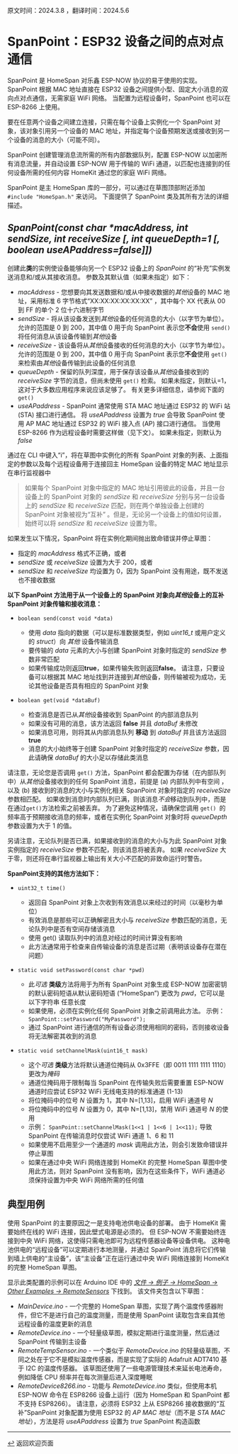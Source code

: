 原文时间：2024.3.8 ，翻译时间：2024.5.6

# SpanPoint：ESP32 设备之间的点对点通信

SpanPoint 是 HomeSpan 对乐鑫 ESP-NOW 协议的易于使用的实现。 SpanPoint 根据 MAC 地址直接在 ESP32 设备之间提供小型、固定大小消息的双向点对点通信，无需家庭 WiFi 网络。 当配置为远程设备时，SpanPoint 也可以在 ESP-8266 上使用。

要在任意两个设备之间建立连接，只需在每个设备上实例化一个 SpanPoint 对象，该对象引用另一个设备的 MAC 地址，并指定每个设备预期发送或接收到另一个设备的消息的大小（可能不同）。

SpanPoint 创建管理消息流所需的所有内部数据队列，配置 ESP-NOW 以加密所有消息流量，并自动设置 ESP-NOW 用于传输的 WiFi 通道，以匹配也连接到的任何设备所需的任何内容 HomeKit 通过您的家庭 WiFi 网络。

SpanPoint 是主 HomeSpan 库的一部分，可以通过在草图顶部附近添加 `#include "HomeSpan.h"` 来访问。 下面提供了 SpanPoint 类及其所有方法的详细描述。

## *SpanPoint(const char \*macAddress, int sendSize, int receiveSize [, int queueDepth=1 [, boolean useAPaddress=false]])*

创建此**类**的实例使设备能够向另一个 ESP32 设备上的 *SpanPoint* 的“补充”实例发送消息和/或从其接收消息。 参数及其默认值（如果未指定）如下：

   * *macAddress* - 您想要向其发送数据和/或从中接收数据的*其他*设备的 MAC 地址，采用标准 6 字节格式“XX:XX:XX:XX:XX:XX” ，其中每个 XX 代表从 00 到 FF 的单个 2 位十六进制字节
   * *sendSize* - 将从该设备发送到*其他*设备的任何消息的大小（以字节为单位）。 允许的范围是 0 到 200，其中值 0 用于向 SpanPoint 表示您**不会**使用 `send()` 将任何消息从该设备传输到*其他*设备
   * *receiveSize* - 该设备将从*其他*设备接收的任何消息的大小（以字节为单位）。 允许的范围是 0 到 200，其中值 0 用于向 SpanPoint 表示您**不会**使用 `get()` 来检索由*其他*设备传输到此设备的任何消息
   * *queueDepth* - 保留的队列深度，用于保存该设备从*其他*设备接收到的 *receiveSize* 字节的消息，但尚未使用 `get()` 检索。 如果未指定，则默认=1，这对于大多数应用程序来说应该足够了。 有关更多详细信息，请参阅下面的 `get()`
   * *useAPaddress* - SpanPoint 通常使用 STA MAC 地址通过 ESP32 的 WiFi 站 (STA) 接口进行通信。 将 *useAPaddress* 设置为 *true* 会导致 SpanPoint 使用 AP MAC 地址通过 ESP32 的 WiFi 接入点 (AP) 接口进行通信。 当使用 ESP-8266 作为远程设备时需要这样做（见下文）。 如果未指定，则默认为 *false*

通过在 CLI 中键入“i”，将在草图中实例化的所有 SpanPoint 对象的列表、上面指定的参数以及每个远程设备用于连接回主 HomeSpan 设备的特定 MAC 地址显示在串行监视器中

> 如果每个 SpanPoint 对象中指定的 MAC 地址引用彼此的设备，并且一台设备上的 SpanPoint 对象的 *sendSize* 和 *receiveSize* 分别与另一台设备上的 *sendSize* 和 *receiveSize* 匹配，则在两个单独设备上创建的 SpanPoint 对象被视为“互补” 。但是，无论另一个设备上的值如何设置，始终可以将 *sendSize* 和 *receiveSize* 设置为零。

如果发生以下情况，SpanPoint 将在实例化期间抛出致命错误并停止草图：
   * 指定的 *macAddress* 格式不正确，或者
   * *sendSize* 或 *receiveSize* 设置为大于 200，或者
   * *sendSize* 和 *receiveSize* 均设置为 0，因为 SpanPoint 没有用途，既不发送也不接收数据
   
**以下 SpanPoint 方法用于从一个设备上的 SpanPoint 对象向*其他*设备上的互补 SpanPoint 对象传输和接收消息：**

* `boolean send(const void *data)`

   * 使用 *data* 指向的数据（可以是标准数据类型，例如 *uint16_t* 或用户定义的 *struct*）向 *其他* 设备传输消息
   * 要传输的 *data* 元素的大小与创建 SpanPoint 对象时指定的 *sendSize* 参数非常匹配
   * 如果传输成功则返回**true**，如果传输失败则返回**false**。 请注意，只要设备可以根据其 MAC 地址找到并连接到*其他*设备，则传输被视为成功，无论其他设备是否具有相应的 SpanPoint 对象
  
* `boolean get(void *dataBuf)`

   * 检查消息是否已从*其他*设备接收到 SpanPoint 的内部消息队列
   * 如果没有可用的消息，该方法返回 **false** 并且 *dataBuf* 未修改
   * 如果消息可用，则将其从内部消息队列 **移动** 到 *dataBuf* 并且该方法返回 **true**
   * 消息的大小始终等于创建 SpanPoint 对象时指定的 *receiveSize* 参数，因此请确保 *dataBuf* 的大小足以存储此类消息

请注意，无论您是否调用 `get()` 方法，SpanPoint 都会配置为存储（在内部队列中）从*其他*设备接收到的任何 SpanPoint 消息，前提是 (a) 内部队列中有空间 ，以及 (b) 接收到的消息的大小与实例化相关 SpanPoint 对象时指定的 *receiveSize* 参数相匹配。 如果收到消息时内部队列已满，则该消息*不会*移动到队列中，而是在通过`get()`方法检索之前被丢弃。 为了避免这种情况，请确保您调用 `get() `的频率高于预期接收消息的频率，或者在实例化 SpanPoint 对象时将 *queueDepth* 参数设置为大于 1 的值。

另请注意，无论队列是否已满，如果接收到的消息的大小与为此 SpanPoint 对象实例指定的 *receiveSize* 参数不匹配，则该消息将被丢弃。 如果 *receiveSize* 大于零，则还将在串行监视器上输出有关大小不匹配的非致命运行时警告。

**SpanPoint支持的其他方法如下：**

* `uint32_t time()`

   * 返回自 SpanPoint 对象上次收到有效消息以来经过的时间（以毫秒为单位）
   * 有效消息是那些可以正确解密且大小与 *receiveSize* 参数匹配的消息，无论队列中是否有空间存储该消息
   * 使用 get() 读取队列中的消息对经过的时间计算没有影响
   * 此方法通常用于检查来自传输设备的消息是否过期（表明该设备存在潜在问题）

* `static void setPassword(const char *pwd)`

   * 此*可选* **类级**方法将用于为所有 SpanPoint 对象生成 ESP-NOW 加密密钥的默认密码短语从默认密码短语 (“HomeSpan”) 更改为 *pwd*，它可以是以下字符串 任意长度
   * 如果使用，必须在实例化任何 SpanPoint 对象之前调用此方法。 示例： `SpanPoint::setPassword("MyPassword");`
   * 通过 SpanPoint 进行通信的所有设备必须使用相同的密码，否则接收设备将无法解密其收到的消息

* `static void setChannelMask(uint16_t mask)`

   * 这个*可选* **类级**方法将默认通道位掩码从 0x3FFE（即 0011 1111 1111 1110）更改为*掩码*
   * 通道位掩码用于限制每当 SpanPoint 在传输失败后需要重置 ESP-NOW 通道时应尝试 ESP32 WiFi 无线电支持的标准通道 (1-13)
   * 将位掩码中的位号 *N* 设置为 1，其中 N=[1,13]，启用 WiFi 通道号 *N*
   * 将位掩码中的位号 *N* 设置为 0，其中 N=[1,13]，禁用 WiFi 通道号 *N* 的使用
   * 示例： `SpanPoint::setChannelMask(1<<1 | 1<<6 | 1<<11);` 导致 SpanPoint 在传输消息时仅尝试 WiFi 通道 1、6 和 11
   * 如果使用不启用至少一个通道的 *mask* 调用此方法，则会引发致命错误并停止草图
   * 如果在通过中央 WiFi 网络连接到 HomeKit 的完整 HomeSpan 草图中使用此方法，则对 SpanPoint 没有影响，因为在这些条件下，WiFi 通道必须保持设置为中央 WiFi 网络所需的任何值

## 典型用例

使用 SpanPoint 的主要原因之一是支持电池供电设备的部署。 由于 HomeKit 需要始终在线的 WiFi 连接，因此壁式电源是必须的。 但 ESP-NOW 不需要始终连接到中央 WiFi 网络，这使得只需电池即可为远程传感器设备等设备供电。 这种电池供电的“远程设备”可以定期进行本地测量，并通过 SpanPoint 消息将它们传输到墙上供电的“主设备”，该“主设备”正在运行通过中央 WiFi 网络连接到 HomeKit 的完整 HomeSpan 草图。

显示此类配置的示例可以在 Arduino IDE 中的 [*文件 → 例子 → HomeSpan → Other Examples → RemoteSensors*](../examples/Other%20Examples/RemoteSensors) 下找到。 该文件夹包含以下草图：

* *MainDevice.ino* - 一个完整的 HomeSpan 草图，实现了两个温度传感器附件，但它不是进行自己的温度测量，而是使用 SpanPoint 读取包含来自其他远程设备的温度更新的消息
* *RemoteDevice.ino* - 一个轻量级草图，模拟定期进行温度测量，然后通过 SpanPoint 传输到主设备
* *RemoteTempSensor.ino* - 一个类似于 *RemoteDevice.ino* 的轻量级草图，不同之处在于它不是模拟温度传感器，而是实现了实际的 Adafruit ADT7410 基于 I2C 的温度传感器。 该草图还使用了一些电源管理技术来延长电池寿命，例如降低 CPU 频率并在每次测量后进入深度睡眠
* *RemoteDevice8266.ino* - 功能与 *RemoteDevice.ino* 类似，但使用本机 ESP-NOW 命令在 ESP8266 设备上运行（因为 HomeSpan 和 SpanPoint 都不支持 ESP8266）。 请注意，必须将 ESP32 上从 ESP8266 接收数据的“互补”SpanPoint 对象配置为使用 ESP32 的 *AP MAC 地址*（而不是 *STA MAC 地址*），方法是将 *useAPaddress* 设置为 *true* SpanPoint 构造函数
---

[↩️](../README.md) 返回欢迎页面
